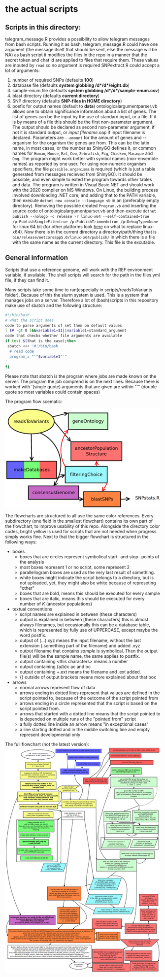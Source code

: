 # the actual scripts

## Scripts in this directory:

telegram_message.R provides a possibility to allow telegram messages from bash scripts. Running it as bash, telegram_message.R could have one argument (the message itself that should be sent, else the message will be NA)
as bash script it modifies the files in the repo in a manner that the secret token and chat id are applied to files that require them.
These values are inputed by `read` so no argument is required
SNPextract.R could accept a lot of arguments:
1. number of required SNPs (defaults __100__)
2. database file (defaults __system globbing /d\*/d\*/eight.db__)
3. sample-enum file (defaults __system globbing /d\*/d\*/sample-enum.csv__)
4. blast directory (defaults __current directory__)
5. SNP directory (defaults __SNP-files in HOME directory__)
6. posfix for output names (default to __data__)
ontologicalargumentparser.vb allows one to obtain significance information about a list of genes. The list of genes can be the input by the use of standard input, or a file. If it is by means of a file this should be the first non-parameter argument. The output should be declared as second non-parameter argument, if not it is standard output, or *input filename*.oap if input filename is declared. Parameters are `--amount` for the amount of genes and --organism for the organism the genes are from. This can be the latin name, in most cases, or the number as ShinyGO defines it, or common names for `Human`, `Mouse`, `Rat`, `Cow`, `Zebrafish`, `Pig`, `Chicken`, `Macaque` and `Dog`. The program might work better with symbol names (non-ensemble names) as reported by one user. For using non-numeric organism specifiers, the file `possible.organisms` is required (which is just a table generated from messages recieved from ShinyGO). It should be possible, and even simple to exted the program towards other tables and data. The program is written in Visual Basic.NET and should work with the 2020 compiler on MS Windows. On Linux, the building process involved downloading .NET core, and adding that to the PATH variable, then execute `dotnet new console --language vb` in an (preferably empty directory). Removing the possible created `Program.vb` and inserting the source code of ontologicalargumentparser.vb and then execute `dotnet publish --nologo -c release -r linux-x64 --self-contained=true /p:PublishSingleFile=true /p:PublishTrimmed=true /p:DebugType=None` for linux 64 bit (for other platforms look [here](https://docs.microsoft.com/en-us/dotnet/core/rid-catalog) on what to replace linux-x64). Now there is in the current directory a directory/path/thing that is `bin/release/netcoreapp5.0/linux-x64/publish/` in which there is a file with the same name as the current directory. This file is the excutable.

## General information

Scripts that use a reference genome, will work with the REF environment variable, if available. The shell scripts will search for the path in the files.yml file, if they can find it.

Many scripts take some time to run(especially in scripts/readsToVariants folder). Because of this the slurm system is used.
This is a system that manages jobs on a server. Therefore a lot of (bash)scripts in this repository make use of sbatch and the following structure:
```bash
#!/bin/bash
# what the script does
code to parse arguments of set them on default values
[ $# -gt 0 ]&&variable1=$1||variable1=standard_argument
code that checks whether file arguments are available
if test $(that is the case);then
 sbatch <<< '#!/bin/bash
  # read code
  program_a "'"$variable1"'"
'
fi
```
Please note that sbatch is the program where jobs are made known on the server. The program the job comprend is on the next lines.
Because there is worked with '(single quote) arguments that are given are within "'" (double quote so most variables could contain spaces)

The program flow scematic:

![flowchart image](../doc/flowchart/simple_flow.png)

The flowcharts are structured to all use the same color references. Every subdirectory (one field in the smallest flowchart) contains its own part of the flowchart, to improve usability of this repo. Alongside the directory color codes, bright yellow is used for scripts that are not needed when progress simply works fine.
Next to that the bigger flowchart is structured in the following ways:
* boxes
  - boxes that are circles represent symbolical start- and stop- points of the analysis
  - most boxes represent 1 or no script, some represent 2
  - parallellogram boxes are used as the very last result of something.
  - white boxes might indicate the script belongs to a directory, but is not uploaded, yet, they might also be white because of represeting "other"
  - boxes that are bold, means this should be executed for every sample
  - boxes that are italic, means this should be executed for every number of *K* (ancestor populations)
* textual conventions
  - script names are explained in between \(these characters\)
  - output is explained in between \[these characters\] this is almost always filenames, but occasionally this can be a database table, which is represented by fully use of UPPERCASE, except maybe the word postfix.
  - output of \(...\).xyz means the input filename, without the last extension (.something part of the filename) and added .xyz
  - output filename that contains *sample* is symbolical. Then the output file(s) will be the sample name, the same applies to postfix.
  - output containing \<this characters\> means a number
  - output containing {a/b}c ac and bc
  - output containing \+.ext means the filename and .ext added.
  - {} outside of output brackets means more explained about that box
* arrows
  - normal arrows represent flow of data
  - arrows ending in dotted lines represent that values are defined in the script pointed to, because of the outcome of the script pointed from
  - arrows ending in a circle represented that the script is based on the script pointed from.
  - arrows that started with a dotted line means that the script pointed to is depended on multiple runs of the "pointed from" script
  - a fully dotted line inside an arrow means "in exceptional cases"
  - a line starting dotted and in the middle switching line and empty represent developmental only


The full flowchart (not the latest version):
![flowchart image](../doc/flowchart/full-flowchart.png)

